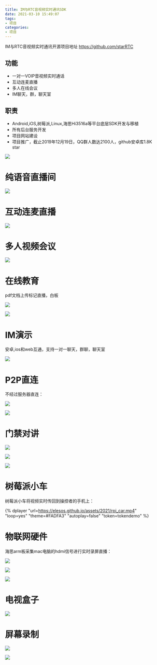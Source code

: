 ```yaml
---
title: IM与RTC音视频实时通讯SDK
date: 2021-03-10 15:49:07
tags:
- 项目
categories:
- 项目
---
```


IM与RTC音视频实时通讯开源项目地址 https://github.com/starRTC

## 功能
- 一对一VOIP音视频实时通话
- 互动连麦直播
- 多人在线会议
- IM聊天，群，聊天室

## 职责
- Android,iOS,树莓派,Linux,海思Hi3516a等平台底层SDK开发与移植
- 所有后台服务开发
- 项目网站建设
- 项目推广，截止2019年12月19日，QQ群人数达2100人，github安卓库1.8K star


![](/images/2021/StarRTC_demo.jpg)

纯语音直播间
==
![](/images/2021/audio_live.png)

互动连麦直播
==
![](/images/2021/live.jpg)

多人视频会议
==
![](/images/2021/meeting.png)

在线教育
==
pdf文档上传标记直播，白板

![](/images/2021/edu_pdf.jpg)

![](/images/2021/edu_whiteboard.jpg)

IM演示
==
安卓,ios和web互通，支持一对一聊天，群聊，聊天室

![](/images/2021/im.jpg)

P2P直连
==
不经过服务器直连：

![](/images/2021/p2p.jpg)

![](/images/2021/p2p_calling.jpg)

门禁对讲
==

![](/images/2021/door_calling.jpg)

![](/images/2021/door.jpg)

![](/images/2021/door_voip.jpg)

树莓派小车
==
树莓派小车将视频实时传回到操控者的手机上：

{% dplayer "url=https://elesos.github.io/assets/2021/rpi_car.mp4"  "loop=yes" "theme=#FADFA3" "autoplay=false" "token=tokendemo" %}

物联网硬件
==
海思arm板采集mac电脑的hdmi信号进行实时录屏直播：

![](/images/2021/arm_hdmi.jpg)

![](/images/2021/arm_hdmi_screen.jpg)

![](/images/2021/camera.jpg)

电视盒子
==
![](/images/2021/tv_box_voip.jpg)

屏幕录制
==

![](/images/2021/screen_phone.jpg)

![](/images/2021/screen_web.jpg)
